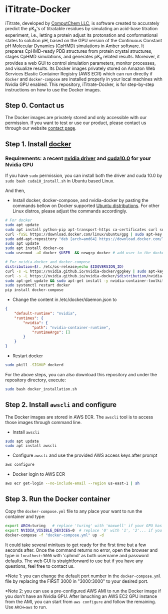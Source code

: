 # iTitrate-Docker

iTitrate, developed by [ComputChem LLC](https://www.computchem.com/), is software created to accurately predict the pK<sub>a</sub>'s of titratable residues by simulating an acid-base titration experiment, i.e., letting a protein adjust its protonation and conformational states to solution pH, based on the GPU version of the Continuous Constant pH Molecular Dynamics (CpHMD) simulations in Amber software. It prepares CpHMD-ready PDB structures from protein crystal structures, stages CpHMD simulations, and generates pK<sub>a</sub> related results. Moreover, it provides a web GUI to control simulation parameters, monitor processes, and visualize results. Its Docker images privately stored on Amazon Web Services Elastic Container Registry (AWS ECR) which can run directly if `docker` and `docker-compose` are installed properly in your local machines with Nvidia GPU enabled. This repository, iTitrate-Docker, is for step-by-step instructions on how to use the Docker images.

## Step 0. Contact us

The Docker images are privately stored and only accessible with our permission. If you want to test or use our product, please contact us through our website [contact page](https://www.computchem.com/contact).

## Step 1. Install [docker](https://www.docker.com/)

### Requirements: a recent [nvidia driver](https://www.nvidia.com/Download/index.aspx?lang=en-us) and [cuda10.0](https://developer.nvidia.com/cuda-10.0-download-archive) for your Nvidia GPU

If you have `sudo` permission, you can install both the driver and cuda 10.0 by `sudo bash cuda10_install.sh` in Ubuntu based Linux.

And then,

- Install docker, docker-compose, and nvidia-docker by pasting the commands bellow on Docker supported [Ubuntu distributions](https://download.docker.com/linux/ubuntu/dists/). For other Linux distros, please adjust the commands accordingly.

```bash
# For docker
sudo apt update
sudo apt install python-pip apt-transport-https ca-certificates curl software-properties-common
curl -fsSL https://download.docker.com/linux/ubuntu/gpg | sudo apt-key add -
sudo add-apt-repository "deb [arch=amd64] https://download.docker.com/linux/ubuntu bionic stable"  # replace 'bionic' with other supported distributions listed on https://download.docker.com/linux/ubuntu/dists/.
sudo apt update
sudo apt install docker-ce
sudo usermod -aG docker $USER  && newgrp docker # add user to the docker group

# For nvidia-docker and docker-compose
distribution=$(. /etc/os-release;echo $ID$VERSION_ID)
curl -s -L https://nvidia.github.io/nvidia-docker/gpgkey | sudo apt-key add -
curl -s -L https://nvidia.github.io/nvidia-docker/$distribution/nvidia-docker.list | sudo tee /etc/apt/sources.list.d/nvidia-docker.list
sudo apt-get update && sudo apt-get install -y nvidia-container-toolkit nvidia-docker2
sudo systemctl restart docker
pip install docker-compose
```

- Change the content in /etc/docker/daemon.json to

```json
{
    "default-runtime": "nvidia",
    "runtimes": {
        "nvidia": {
            "path": "nvidia-container-runtime",
            "runtimeArgs": []
        }
    }
}
```

- Restart docker

```bash
sudo pkill -SIGHUP dockerd
```

For the above steps, you can also download this repository and under the repository directory, execute:

```bash
sudo bash docker_installation.sh
```

## Step 2. Install `awscli` and configure

The Docker images are stored in AWS ECR. The `awscli` tool is to access those images through command line. 

- Install `awscli`

```bash
sudo apt update
sudo apt install awscli
```

- Configure `awscli` and use the provided AWS access keys after prompt

```bash
aws configure
```

- Docker login to AWS ECR

```bash
aws ecr get-login --no-include-email --region us-east-1 | sh
```

## Step 3. Run the Docker container

Copy the `docker-compose.yml` file to any place your want to run the container and type:

```bash
export ARCH=turing   # replace 'turing' with 'maxwell' if your GPU has architecture earier than turing
export NVIDIA_VISIBLE_DEVICES=0  # replace '0' with '1', '2'... if you want to run on the specific GPU device
docker-compose -f "docker-compose.yml" up -d
```

It could take several minitues to get ready for the first time but a few seconds after. Once the command returns no error, open the browser and type in `localhost:3000` with 'cphmd' as both username and password defaults. The web GUI is straightforward to use but if you have any questions, feel free to contact us.

*Note 1: you can change the default port number in the `docker-compose.yml` file by replacing the FIRST 3000 in "3000:3000" to your desired port.

*Note 2: you can use a pre-configured AWS AMI to run the Docker image if you don't have an Nvidia GPU. After lanuching an AWS EC2 GPU instance from the AMI, you can start from `aws configure` and follow the remaining. Use `ARCH=aws` to run.
